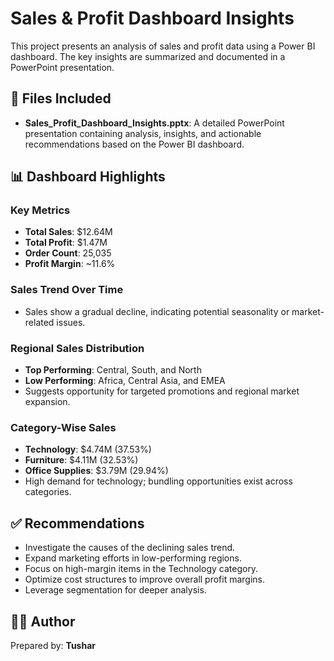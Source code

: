
# Sales & Profit Dashboard Insights

This project presents an analysis of sales and profit data using a Power BI dashboard. The key insights are summarized and documented in a PowerPoint presentation.

## 📁 Files Included

- **Sales_Profit_Dashboard_Insights.pptx**: A detailed PowerPoint presentation containing analysis, insights, and actionable recommendations based on the Power BI dashboard.

## 📊 Dashboard Highlights

### Key Metrics
- **Total Sales**: $12.64M
- **Total Profit**: $1.47M
- **Order Count**: 25,035
- **Profit Margin**: ~11.6%

### Sales Trend Over Time
- Sales show a gradual decline, indicating potential seasonality or market-related issues.

### Regional Sales Distribution
- **Top Performing**: Central, South, and North
- **Low Performing**: Africa, Central Asia, and EMEA
- Suggests opportunity for targeted promotions and regional market expansion.

### Category-Wise Sales
- **Technology**: $4.74M (37.53%)
- **Furniture**: $4.11M (32.53%)
- **Office Supplies**: $3.79M (29.94%)
- High demand for technology; bundling opportunities exist across categories.

## ✅ Recommendations
- Investigate the causes of the declining sales trend.
- Expand marketing efforts in low-performing regions.
- Focus on high-margin items in the Technology category.
- Optimize cost structures to improve overall profit margins.
- Leverage segmentation for deeper analysis.

## 👨‍💻 Author
Prepared by: **Tushar**


